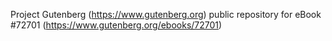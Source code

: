 Project Gutenberg (https://www.gutenberg.org) public repository
for eBook #72701 (https://www.gutenberg.org/ebooks/72701)
